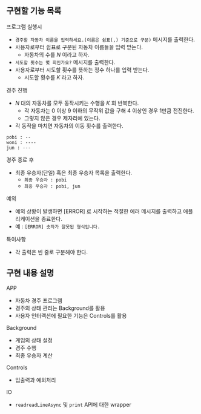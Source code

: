 ## 구현할 기능 목록

프로그램 실행시

- `경주할 자동차 이름을 입력하세요.(이름은 쉼표(,) 기준으로 구분)` 메시지를 출력한다.
- 사용자로부터 쉼표로 구분된 자동차 이름들을 입력 받는다.
  - 자동차의 수를 _N_ 이라고 하자.
- `시도할 횟수는 몇 회인가요?` 메시지를 출력한다.
- 사용자로부터 시도할 횟수를 뜻하는 정수 하나를 입력 받는다.
  - 시도할 횟수를 _K_ 라고 하자.

경주 진행

- _N_ 대의 자동차를 모두 동작시키는 수행을 _K_ 회 반복한다.
  - 각 자동차는 0 이상 9 이하의 무작위 값을 구해 4 이상인 경우 1만큼 전진한다.
  - 그렇지 않은 경우 제자리에 있는다.
- 각 동작을 마치면 자동차의 이동 횟수를 출력한다.

```
pobi : --
woni : ----
jun : ---
```

경주 종료 후

- 최종 우승자(단일) 혹은 최종 우승자 목록을 출력한다.
  - `최종 우승자 : pobi`
  - `최종 우승자 : pobi, jun`

예외

- 예외 상황이 발생하면 [ERROR] 로 시작하는 적절한 에러 메시지를 출력하고 애플리케이션을 종료한다.
- 예 : `[ERROR] 숫자가 잘못된 형식입니다.`

특이사항

- 각 출력은 빈 줄로 구분해야 한다.

## 구현 내용 설명

APP

- 자동차 경주 프로그램
- 경주의 상태 관리는 Background를 활용
- 사용자 인터랙션에 필요한 기능은 Controls를 활용

Background

- 게임의 상태 설정
- 경주 수행
- 최종 우승자 계산

Controls

- 입출력과 예외처리

IO

- `readreadLineAsync` 및 `print` API에 대한 wrapper
